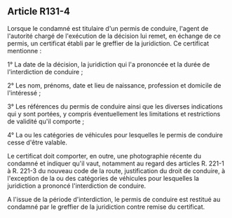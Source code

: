 Article R131-4
----
Lorsque le condamné est titulaire d'un permis de conduire, l'agent de l'autorité
chargé de l'exécution de la décision lui remet, en échange de ce permis, un
certificat établi par le greffier de la juridiction. Ce certificat mentionne :

1° La date de la décision, la juridiction qui l'a prononcée et la durée de
l'interdiction de conduire ;

2° Les nom, prénoms, date et lieu de naissance, profession et domicile de
l'intéressé ;

3° Les références du permis de conduire ainsi que les diverses indications qui y
sont portées, y compris éventuellement les limitations et restrictions de
validité qu'il comporte ;

4° La ou les catégories de véhicules pour lesquelles le permis de conduire cesse
d'être valable.

Le certificat doit comporter, en outre, une photographie récente du condamné et
indiquer qu'il vaut, notamment au regard des articles R. 221-1 à R. 221-3 du
nouveau code de la route, justification du droit de conduire, à l'exception de
la ou des catégories de véhicules pour lesquelles la juridiction a prononcé
l'interdiction de conduire.

A l'issue de la période d'interdiction, le permis de conduire est restitué au
condamné par le greffier de la juridiction contre remise du certificat.
